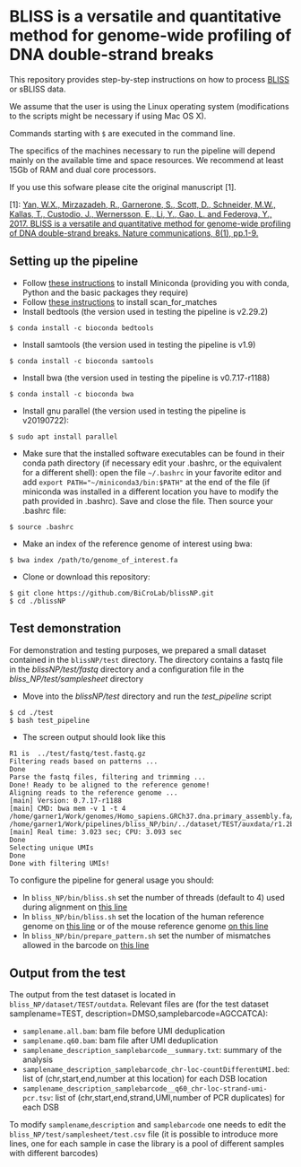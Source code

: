 # BLISS is a versatile and quantitative method for genome-wide profiling of DNA double-strand breaks
This repository provides step-by-step instructions on how to process [BLISS](https://www.nature.com/articles/ncomms15058) or sBLISS data.

We assume that the user is using the Linux operating system (modifications to the scripts might be necessary if using Mac OS X).

Commands starting with ```$``` are executed in the command line.

The specifics of the machines necessary to run the pipeline will depend mainly on the available time and space resources. We recommend at least 15Gb of RAM and dual core processors.  

If you use this sofware please cite the original manuscript [1].

[1]: [Yan, W.X., Mirzazadeh, R., Garnerone, S., Scott, D., Schneider, M.W., Kallas, T., Custodio, J., Wernersson, E., Li, Y., Gao, L. and Federova, Y., 2017. BLISS is a versatile and quantitative method for genome-wide profiling of DNA double-strand breaks. Nature communications, 8(1), pp.1-9.](https://www.nature.com/articles/ncomms15058) 

## Setting up the pipeline

* Follow [these instructions](https://docs.conda.io/en/latest/miniconda.html) to install Miniconda (providing you with conda, Python and the basic packages they require)
* Follow [these instructions](http://blog.theseed.org/servers/2010/07/scan-for-matches.html) to install scan_for_matches
* Install bedtools (the version used in testing the pipeline is v2.29.2)
```
$ conda install -c bioconda bedtools
```
* Install samtools (the version used in testing the pipeline is v1.9)
```
$ conda install -c bioconda samtools
```
* Install bwa (the version used in testing the pipeline is v0.7.17-r1188)
```
$ conda install -c bioconda bwa
```
* Install gnu parallel (the version used in testing the pipeline is v20190722):
```
$ sudo apt install parallel
```
* Make sure that the installed software executables can be found in their conda path directory (if necessary edit your .bashrc, or the equivalent for a different shell): open the file ```~/.bashrc``` in your favorite editor and add ```export PATH="~/miniconda3/bin:$PATH"``` at the end of the file (if miniconda was installed in a different location you have to modify the path provided in .bashrc). Save and close the file. Then source your .bashrc file:
```
$ source .bashrc
```
* Make an index of the reference genome of interest using bwa:
```
$ bwa index /path/to/genome_of_interest.fa
```
* Clone or download this repository:
```
$ git clone https://github.com/BiCroLab/blissNP.git
$ cd ./blissNP
```
## Test demonstration
For demonstration and testing purposes, we prepared a small dataset contained in the ```blissNP/test``` directory. The directory contains a fastq file in the *blissNP/test/fastq* directory and a configuration file in the *bliss_NP/test/samplesheet* directory

* Move into the  *blissNP/test* directory and run the *test_pipeline* script
```
$ cd ./test
$ bash test_pipeline
```
* The screen output should look like this
```
R1 is  ../test/fastq/test.fastq.gz
Filtering reads based on patterns ...
Done
Parse the fastq files, filtering and trimming ...
Done! Ready to be aligned to the reference genome!
Aligning reads to the reference genome ...
[main] Version: 0.7.17-r1188
[main] CMD: bwa mem -v 1 -t 4 /home/garner1/Work/genomes/Homo_sapiens.GRCh37.dna.primary_assembly.fa/GRCh37.fa /home/garner1/Work/pipelines/bliss_NP/bin/../dataset/TEST/auxdata/r1.2b.aln.fq
[main] Real time: 3.023 sec; CPU: 3.093 sec
Done
Selecting unique UMIs
Done
Done with filtering UMIs!
```

To configure the pipeline for general usage you should:
* In ```bliss_NP/bin/bliss.sh``` set the number of threads (default to 4) used during alignment on [this line](https://github.com/garner1/bliss_NP/blob/109dcc315e7882827104dd568c40fc5cbc107407/bin/bliss.sh#L12) 
* In ```bliss_NP/bin/bliss.sh``` set the location of the human reference genome on [this line](https://github.com/garner1/bliss_NP/blob/109dcc315e7882827104dd568c40fc5cbc107407/bin/bliss.sh#L23) or of the mouse reference genome [on this line](https://github.com/garner1/bliss_NP/blob/109dcc315e7882827104dd568c40fc5cbc107407/bin/bliss.sh#L27)
* In ```bliss_NP/bin/prepare_pattern.sh``` set the number of mismatches allowed in the barcode on [this line](https://github.com/garner1/bliss_NP/blob/243a211e4c29d0d51a45d5675ab8bf06be7c0de9/bin/prepare_pattern.sh#L13)

## Output from the test
The output from the test dataset is located in ```bliss_NP/dataset/TEST/outdata```.
Relevant files are (for the test dataset samplename=TEST, description=DMSO,samplebarcode=AGCCATCA):
* ```samplename.all.bam```: bam file before UMI deduplication
* ```samplename.q60.bam```: bam file after UMI deduplication
* ```samplename_description_samplebarcode__summary.txt```: summary of the analysis
* ```samplename_description_samplebarcode_chr-loc-countDifferentUMI.bed```: list of (chr,start,end,number at this location) for each DSB location
* ```samplename_description_samplebarcode__q60_chr-loc-strand-umi-pcr.tsv```: list of (chr,start,end,strand,UMI,number of PCR duplicates) for each DSB

To modify ```samplename```,```description``` and ```samplebarcode``` one needs to edit the ```bliss_NP/test/samplesheet/test.csv``` file (it is possible to introduce more lines, one for each sample in case the library is a pool of different samples with different barcodes)
